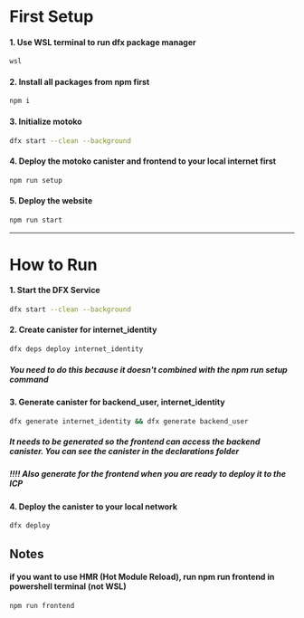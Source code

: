 # First Setup
#### 1. Use WSL terminal to run dfx package manager
```bash
wsl
```

#### 2. Install all packages from npm first
```bash
npm i
```

#### 3. Initialize motoko
```bash
dfx start --clean --background
```

#### 4. Deploy the motoko canister and frontend to your local internet first
```bash
npm run setup
```

#### 5. Deploy the website
```bash
npm run start
```
---
# How to Run
#### 1. Start the DFX Service
```bash
dfx start --clean --background
```

#### 2. Create canister for internet_identity
```bash
dfx deps deploy internet_identity
```
##### You need to do this because it doesn't combined with the npm run setup command

#### 3. Generate canister for backend_user, internet_identity
```bash
dfx generate internet_identity && dfx generate backend_user
```
##### It needs to be generated so the frontend can access the backend canister. You can see the canister in the declarations folder

##### !!!! Also generate for the frontend when you are ready to deploy it to the ICP

#### 4. Deploy the canister to your local network
```bash
dfx deploy
```

## Notes
#### if you want to use HMR (Hot Module Reload), run npm run frontend in powershell terminal (not WSL) 
```powershell
npm run frontend
```